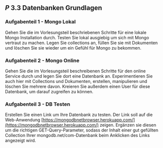 ## _P_ **3.3** Datenbanken Grundlagen

### Aufgabenteil 1 - Mongo Lokal
Gehen Sie die im Vorlesungsteil beschriebenen Schritte für eine lokale Mongo Installation durch. Testen Sie lokal ausgiebig um sich mit Mongo vertraut zu machen. Legen Sie collections an, füllen Sie sie mit Dokumenten und löschen Sie sie wieder um ein Gefühl für Mongo zu bekommen.

### Aufgabenteil 2 - Mongo Online
Gehen Sie die im Vorlesungsteil beschreibenen Schritte für den online Service durch und legen Sie dort eine Datenbank an. Experimentieren Sie auch hier mit Collections und Dokumenten, erstellen, manipulieren und löschen Sie mehrere davon. Kreieren Sie außerdem einen User für diese Datenbank, um darauf zugreifen zu können.

### Aufgabenteil 3 - DB Testen
Erstellen Sie einen Link um Ihre Datenbank zu testen. Der Link soll auf die Web-Anwendung [https://mongodbnetbrowser.herokuapp.com/](https://mongodbnetbrowser.herokuapp.com/) zeigen. Ergänzen sie diesen um die richtigen GET-Query-Parameter, sodass der Inhalt einer gut gefüllten Collection Ihrer mongodb.net/com-Datenbank beim Anklicken des Links angezeigt wird.
